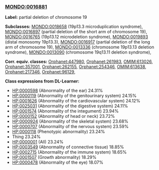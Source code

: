 
### [MONDO:0016881](http://purl.obolibrary.org/obo/MONDO_0016881)
**Label:** partial deletion of chromosome 19

**Subclasses:** [MONDO:0018658](http://purl.obolibrary.org/obo/MONDO_0018658) (19p13.3 microduplication syndrome), [MONDO:0016897](http://purl.obolibrary.org/obo/MONDO_0016897) (partial deletion of the short arm of chromosome 19), [MONDO:0016765](http://purl.obolibrary.org/obo/MONDO_0016765) (19p13.12 microdeletion syndrome), [MONDO:0019893](http://purl.obolibrary.org/obo/MONDO_0019893) (distal monosomy 19p13.3), [MONDO:0016917](http://purl.obolibrary.org/obo/MONDO_0016917) (partial deletion of the long arm of chromosome 19), [MONDO:0013336](http://purl.obolibrary.org/obo/MONDO_0013336) (chromosome 19p13.13 deletion syndrome), [MONDO:0013090](http://purl.obolibrary.org/obo/MONDO_0013090) (chromosome 19q13.11 deletion syndrome), 

**Corr. equiv. classes:** [Orphanet:447980](http://www.orpha.net/ORDO/Orphanet_447980), [Orphanet:261983](http://www.orpha.net/ORDO/Orphanet_261983), [OMIM:613026](http://purl.obolibrary.org/obo/OMIM_613026), [Orphanet:357001](http://www.orpha.net/ORDO/Orphanet_357001), [Orphanet:262155](http://www.orpha.net/ORDO/Orphanet_262155), [Orphanet:254346](http://www.orpha.net/ORDO/Orphanet_254346), [OMIM:613638](http://purl.obolibrary.org/obo/OMIM_613638), [Orphanet:217346](http://www.orpha.net/ORDO/Orphanet_217346), [Orphanet:96129](http://www.orpha.net/ORDO/Orphanet_96129), 

**Class expressions from DL-Learner:**

- [HP:0000598](http://purl.obolibrary.org/obo/HP_0000598) (Abnormality of the ear) 24.31%
- [HP:0000119](http://purl.obolibrary.org/obo/HP_0000119) (Abnormality of the genitourinary system) 24.15%
- [HP:0001626](http://purl.obolibrary.org/obo/HP_0001626) (Abnormality of the cardiovascular system) 24.12%
- [HP:0025031](http://purl.obolibrary.org/obo/HP_0025031) (Abnormality of the digestive system) 24.11%
- [HP:0001574](http://purl.obolibrary.org/obo/HP_0001574) (Abnormality of the integument) 23.94%
- [HP:0000152](http://purl.obolibrary.org/obo/HP_0000152) (Abnormality of head or neck) 23.72%
- [HP:0000924](http://purl.obolibrary.org/obo/HP_0000924) (Abnormality of the skeletal system) 23.68%
- [HP:0000707](http://purl.obolibrary.org/obo/HP_0000707) (Abnormality of the nervous system) 23.59%
- [HP:0000118](http://purl.obolibrary.org/obo/HP_0000118) (Phenotypic abnormality) 23.24%
- Thing 23.24%
- [HP:0000001](http://purl.obolibrary.org/obo/HP_0000001) (All) 23.24%
- [HP:0003549](http://purl.obolibrary.org/obo/HP_0003549) (Abnormality of connective tissue) 18.85%
- [HP:0002715](http://purl.obolibrary.org/obo/HP_0002715) (Abnormality of the immune system) 18.65%
- [HP:0001507](http://purl.obolibrary.org/obo/HP_0001507) (Growth abnormality) 18.29%
- [HP:0000478](http://purl.obolibrary.org/obo/HP_0000478) (Abnormality of the eye) 18.07%


